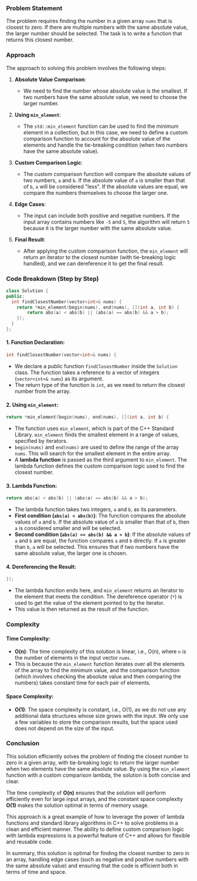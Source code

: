 ### Problem Statement

The problem requires finding the number in a given array `nums` that is closest to zero. If there are multiple numbers with the same absolute value, the larger number should be selected. The task is to write a function that returns this closest number.

### Approach

The approach to solving this problem involves the following steps:

1. **Absolute Value Comparison**: 
   - We need to find the number whose absolute value is the smallest. If two numbers have the same absolute value, we need to choose the larger number.
   
2. **Using `min_element`**:
   - The `std::min_element` function can be used to find the minimum element in a collection, but in this case, we need to define a custom comparison function to account for the absolute value of the elements and handle the tie-breaking condition (when two numbers have the same absolute value).
   
3. **Custom Comparison Logic**:
   - The custom comparison function will compare the absolute values of two numbers, `a` and `b`. If the absolute value of `a` is smaller than that of `b`, `a` will be considered "less". If the absolute values are equal, we compare the numbers themselves to choose the larger one.

4. **Edge Cases**:
   - The input can include both positive and negative numbers. If the input array contains numbers like `-5` and `5`, the algorithm will return `5` because it is the larger number with the same absolute value.
   
5. **Final Result**:
   - After applying the custom comparison function, the `min_element` will return an iterator to the closest number (with tie-breaking logic handled), and we can dereference it to get the final result.

### Code Breakdown (Step by Step)

```cpp
class Solution {
public:
  int findClosestNumber(vector<int>& nums) {
    return *min_element(begin(nums), end(nums), [](int a, int b) {
        return abs(a) < abs(b) || (abs(a) == abs(b) && a > b);
    });
  }
};
```

#### 1. **Function Declaration**:
```cpp
int findClosestNumber(vector<int>& nums) {
```
- We declare a public function `findClosestNumber` inside the `Solution` class. The function takes a reference to a vector of integers (`vector<int>& nums`) as its argument.
- The return type of the function is `int`, as we need to return the closest number from the array.

#### 2. **Using `min_element`**:
```cpp
return *min_element(begin(nums), end(nums), [](int a, int b) {
```
- The function uses `min_element`, which is part of the C++ Standard Library. `min_element` finds the smallest element in a range of values, specified by iterators.
- `begin(nums)` and `end(nums)` are used to define the range of the array `nums`. This will search for the smallest element in the entire array.
- A **lambda function** is passed as the third argument to `min_element`. The lambda function defines the custom comparison logic used to find the closest number.

#### 3. **Lambda Function**:
```cpp
return abs(a) < abs(b) || (abs(a) == abs(b) && a > b);
```
- The lambda function takes two integers, `a` and `b`, as its parameters.
- **First condition (`abs(a) < abs(b)`)**: The function compares the absolute values of `a` and `b`. If the absolute value of `a` is smaller than that of `b`, then `a` is considered smaller and will be selected.
- **Second condition (`abs(a) == abs(b) && a > b`)**: If the absolute values of `a` and `b` are equal, the function compares `a` and `b` directly. If `a` is greater than `b`, `a` will be selected. This ensures that if two numbers have the same absolute value, the larger one is chosen.

#### 4. **Dereferencing the Result**:
```cpp
});
```
- The lambda function ends here, and `min_element` returns an iterator to the element that meets the condition. The dereference operator (`*`) is used to get the value of the element pointed to by the iterator.
- This value is then returned as the result of the function.

### Complexity

#### Time Complexity:
- **O(n)**: The time complexity of this solution is linear, i.e., O(n), where `n` is the number of elements in the input vector `nums`.
- This is because the `min_element` function iterates over all the elements of the array to find the minimum value, and the comparison function (which involves checking the absolute value and then comparing the numbers) takes constant time for each pair of elements.

#### Space Complexity:
- **O(1)**: The space complexity is constant, i.e., O(1), as we do not use any additional data structures whose size grows with the input. We only use a few variables to store the comparison results, but the space used does not depend on the size of the input.

### Conclusion

This solution efficiently solves the problem of finding the closest number to zero in a given array, with tie-breaking logic to return the larger number when two elements have the same absolute value. By using the `min_element` function with a custom comparison lambda, the solution is both concise and clear.

The time complexity of **O(n)** ensures that the solution will perform efficiently even for large input arrays, and the constant space complexity **O(1)** makes the solution optimal in terms of memory usage.

This approach is a great example of how to leverage the power of lambda functions and standard library algorithms in C++ to solve problems in a clean and efficient manner. The ability to define custom comparison logic with lambda expressions is a powerful feature of C++ and allows for flexible and reusable code.

In summary, this solution is optimal for finding the closest number to zero in an array, handling edge cases (such as negative and positive numbers with the same absolute value) and ensuring that the code is efficient both in terms of time and space.